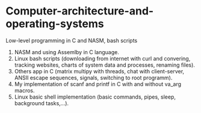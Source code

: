 # Computer-architecture-and-operating-systems
Low-level programming in C and NASM, bash scripts

1. NASM and using Assemlby in C language.
2. Linux bash scripts (downloading from internet with curl and convering, tracking websites, charts of system data and processes, renaming files).
3. Others app in C (matrix multipy with threads, chat with client-server, ANSII escape sequences, signals, switching to root programm).
4. My implementation of scanf and printf in C with and without va_arg macros.
5. Linux basic shell implementation (basic commands, pipes, sleep, background tasks,...).
